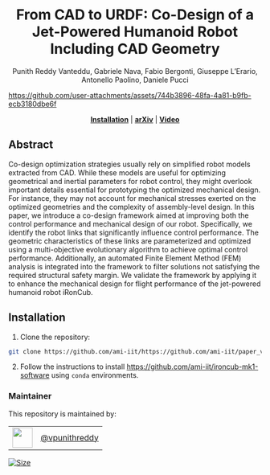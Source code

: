 <h1 align="center">
  From CAD to URDF: Co-Design of a Jet-Powered Humanoid Robot Including CAD Geometry
</h1>

<div align="center">
Punith Reddy Vanteddu, Gabriele Nava, Fabio Bergonti, Giuseppe L’Erario, Antonello Paolino, Daniele Pucci
</div>

<p align="center">

https://github.com/user-attachments/assets/744b3896-48fa-4a81-b9fb-ecb3180dbe6f

</p>
<div align="center">
  <a href="#Installation"><b>Installation</b></a> |
  <a href="https://arxiv.org/abs/2410.07963"><b>arXiv</b></a> |
  <a href="https://youtu.be/k_rbv8lNKjA"><b>Video</b></a>
</div>

## Abstract

Co-design optimization strategies usually rely on simplified robot models extracted from CAD. While these models are useful for optimizing geometrical and inertial parameters for robot control, they might overlook important details essential for prototyping the optimized mechanical design. For instance, they may not account for mechanical stresses exerted on the optimized geometries and the complexity of assembly-level design. In this paper, we introduce a co-design framework aimed at improving both the control performance and mechanical design of our robot. Specifically, we identify the robot links that significantly influence control performance.
The geometric characteristics of these links are parameterized and optimized using a multi-objective evolutionary algorithm to achieve optimal control performance. Additionally, an automated Finite Element Method (FEM) analysis is integrated into the framework to filter solutions not satisfying the required structural safety margin. We validate the framework by applying it to enhance the mechanical design for flight performance of the jet-powered humanoid robot iRonCub.

## Installation

1. Clone the repository:
  ```bash
  git clone https://github.com/ami-iit/https://github.com/ami-iit/paper_vanteddu_2024_iros_cogenerative_cad.git
  ```

2. Follow the instructions to install https://github.com/ami-iit/ironcub-mk1-software using `conda` environments.

### Maintainer

This repository is maintained by:

| | |
|:---:|:---:|
| [<img src="https://github.com/vpunithreddy.png" width="40">](https://github.com/vpunithreddy) | [@vpunithreddy](https://github.com/vpunithreddy) |

<p align="left">
   <a href="https://github.com/ami-iit/paper_vanteddu_2024_iros_cogenerative_cad/blob/main/LICENSE"><img src="https://img.shields.io/github/license/ami-iit/paper_vanteddu_2024_iros_cogenerative_cad" alt="Size" class="center"/></a>
</p>

